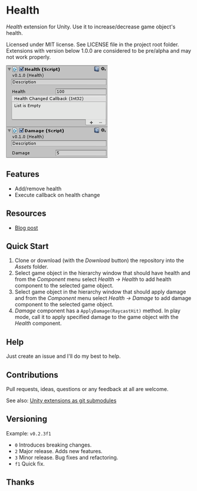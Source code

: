 ﻿# Health

*Health* extension for Unity. Use it to increase/decrease game object's health.

Licensed under MIT license. See LICENSE file in the project root folder.   
Extensions with version below 1.0.0 are considered to be pre/alpha and may not work properly.

![Health](/Resources/cover_screenshot.png?raw=true)

## Features

* Add/remove health
* Execute callback on health change

## Resources

* [Blog post]()

## Quick Start

1. Clone or download (with the *Download* button) the repository into the *Assets* folder.
2. Select game object in the hierarchy window that should have health and from
   the *Component* menu select *Health -> Health* to add health component to the 
   selected game object.
3. Select game object in the hierarchy window that should apply damage and from
   the *Component* menu select *Health -> Damage* to add damage component to the 
   selected game object. 
4. *Damage* component has a `ApplyDamage(RaycastHit)` method. In play mode,
   call it to apply specified damage to the game object with the *Health*
   component.

## Help

Just create an issue and I'll do my best to help.

## Contributions

Pull requests, ideas, questions or any feedback at all are welcome.

See also: [Unity extensions as git submodules](http://wp.me/p56Vqs-6o)

## Versioning

Example: `v0.2.3f1`

- `0` Introduces breaking changes.
- `2` Major release. Adds new features.
- `3` Minor release. Bug fixes and refactoring.
- `f1` Quick fix.

## Thanks